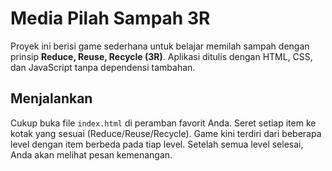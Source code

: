 # Media Pilah Sampah 3R

Proyek ini berisi game sederhana untuk belajar memilah sampah dengan prinsip **Reduce, Reuse, Recycle (3R)**. Aplikasi ditulis dengan HTML, CSS, dan JavaScript tanpa dependensi tambahan.

## Menjalankan

Cukup buka file `index.html` di peramban favorit Anda. Seret setiap item ke kotak yang sesuai (Reduce/Reuse/Recycle). Game kini terdiri dari beberapa level dengan item berbeda pada tiap level. Setelah semua level selesai, Anda akan melihat pesan kemenangan.

